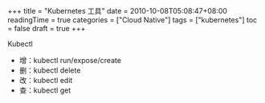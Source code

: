 +++
title = "Kubernetes 工具"
date = 2010-10-08T05:08:47+08:00
readingTime = true
categories = ["Cloud Native"]
tags = ["kubernetes"]
toc = false
draft = true
+++

<!--more-->

Kubectl

-   增：kubectl run/expose/create
-   删：kubectl delete
-   改：kubectl edit
-   查：kubectl get
